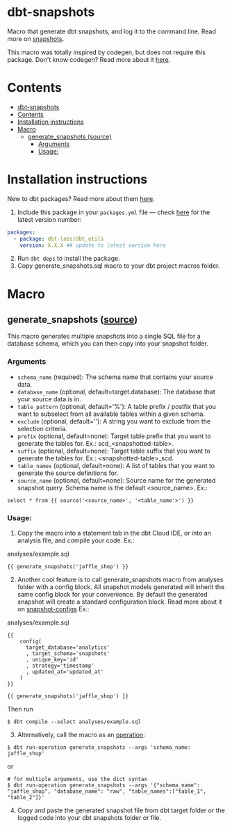 # dbt-snapshots

Macro that generate dbt snapshots, and log it to the command line. Read more on [snapshots](https://docs.getdbt.com/docs/build/snapshots).

This macro was totally inspired by codegen, but does not require this package. Don't know codegen? Read more about it [here](https://https://hub.getdbt.com/dbt-labs/codegen/latest/).

# Contents
- [dbt-snapshots](#dbt-snapshots)
- [Contents](#contents)
- [Installation instructions](#installation-instructions)
- [Macro](#macro)
  - [generate_snapshots (source)](#generate_snapshots)
    - [Arguments](#arguments)
    - [Usage:](#usage)

# Installation instructions
New to dbt packages? Read more about them [here](https://docs.getdbt.com/docs/building-a-dbt-project/package-management/).
1. Include this package in your `packages.yml` file — check [here](https://hub.getdbt.com/dbt-labs/dbt_utils/latest/) for the latest version number:
```yml
packages:
  - package: dbt-labs/dbt_utils
    version: X.X.X ## update to latest version here
```
2. Run `dbt deps` to install the package.
3. Copy generate_snapshots.sql macro to your dbt project macros folder.
# Macro
## generate_snapshots ([source](macros/generate_snapshots.sql))
This macro generates multiple snapshots into a single SQL file for a database schema, which you can then copy into your snapshot folder.

### Arguments
* `schema_name` (required): The schema name that contains your source data.
* `database_name` (optional, default=target.database): The database that your
source data is in.
* `table_pattern` (optional, default='%'): A table prefix / postfix that you
want to subselect from all available tables within a given schema.
* `exclude` (optional, default=''): A string you want to exclude from the selection criteria.
* `prefix` (optional, default=none): Target table prefix that you want to generate the tables for. Ex.: scd_\<snapshotted-table\>.
* `suffix` (optional, default=none): Target table suffix that you want to generate the tables for. Ex.: \<snapshotted-table\>_scd.
* `table_names` (optional, default=none): A list of tables that you want to generate the source definitions for.
* `source_name` (optional, default=none): Source name for the generated snapshot query. Schema name is the default \<source_name\>. Ex.:
```
select * from {{ source('<source_name>', '<table_name'>') }}
```

### Usage:
1. Copy the macro into a statement tab in the dbt Cloud IDE, or into an analysis file, and compile your code. Ex.:

analyses/example.sql
```
{{ generate_snapshots('jaffle_shop') }}
```

2. Another cool feature is to call generate_snapshots macro from analyses folder with a config block. All snapshot models generated will inherit the same config block for your convenience. By default the generated snapshot will create a standard configuration block. Read more about it on [snapshot-configs](https://docs.getdbt.com/reference/snapshot-configs) Ex.:

analyses/example.sql
```
{{
    config(
      target_database='analytics'
      , target_schema='snapshots'
      , unique_key='id'
      , strategy='timestamp'
      , updated_at='updated_at'
    )
}}

{{ generate_snapshots('jaffle_shop') }}
```

Then run
```
$ dbt compile --select analyses/example.sql
```

3. Alternatively, call the macro as an [operation](https://docs.getdbt.com/docs/using-operations):

```
$ dbt run-operation generate_snapshots --args 'schema_name: jaffle_shop'
```

or

```
# for multiple arguments, use the dict syntax
$ dbt run-operation generate_snapshots --args '{"schema_name": "jaffle_shop", "database_name": "raw", "table_names":["table_1", "table_2"]}'
```



4. Copy and paste the generated snapshot file from dbt target folder or the logged code into your dbt snapshots folder or file.